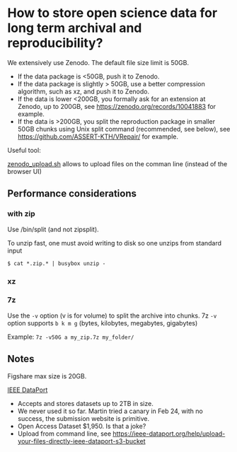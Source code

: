 # How to store open science data for long term archival and reproducibility?

We extensively use Zenodo. The default file size limit is 50GB. 

* If the data package is <50GB, push it to Zenodo.
* If the data package is slightly > 50GB, use a better compression algorithm, such as xz, and push it to Zenodo.
* If the data is lower <200GB,  you formally ask for an extension at Zenodo, up to 200GB, see https://zenodo.org/records/10041883 for example.
* If the data is >200GB, you split the reproduction package in smaller 50GB chunks using Unix split command (recommended, see below), see https://github.com/ASSERT-KTH/VRepair/ for example. 

Useful tool:

[zenodo_upload.sh](https://github.com/jhpoelen/zenodo-upload/) allows to upload files on the comman line (instead of the browser UI)

## Performance considerations

### with zip

Use /bin/split (and not zipsplit).

To unzip fast, one must avoid writing to disk so one unzips from standard input

```
$ cat *.zip.* | busybox unzip -
```
### xz 


### 7z 

Use the `-v` option (v is for volume) to split the archive into chunks. 
 7z `-v` option supports `b k m g` (bytes, kilobytes, megabytes, gigabytes)

Example:
`7z -v50G a my_zip.7z my_folder/`

## Notes

Figshare max size is 20GB.

[IEEE DataPort](https://ieee-dataport.org/) 

- Accepts and stores datasets up to 2TB in size. 
- We never used it so far. Martin tried a canary in Feb 24, with no success, the submission website is primitive.
- Open Access Dataset $1,950. Is that a joke?
- Upload from command line, see https://ieee-dataport.org/help/upload-your-files-directly-ieee-dataport-s3-bucket
